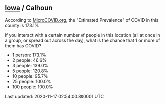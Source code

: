 
## [Iowa](/united-states/iowa) / Calhoun

According to [MicroCOVID.org](http://microcovid.org),
the "Estimated Prevalence" of COVID in this county is 173.1%

If you interact with a certain number of people in this location
(all at once in a group, or spread out across the day), what is the chance that
1 or more of them has COVID?

- 1 person: 173.1%
- 2 people: 46.6%
- 3 people: 139.0%
- 5 people: 120.8%
- 10 people: 95.7%
- 25 people: 100.0%
- 100 people: 100.0%

Last updated: 2020-11-17 02:54:00.800001 UTC
